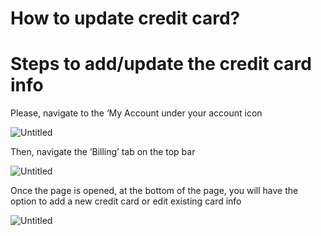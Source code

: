 # How to update credit card?

# Steps to add/update the credit card info

Please, navigate to the ‘My Account under your account icon

![Untitled](../IN%20PROCESS%20Product%20FAQ%20Guides%20a986e24138d14caf8156bfe234b2e8fb/How%20to%20redirect%20the%20form%20to%20different%20URLs%20based%20o%20dada601db63d400698f0dcdc4659ae7b/Untitled.png)

Then, navigate the ‘Billing’ tab on the top bar

![Untitled](../IN%20PROCESS%20Product%20FAQ%20Guides%20a986e24138d14caf8156bfe234b2e8fb/How%20to%20redirect%20the%20form%20to%20different%20URLs%20based%20o%20dada601db63d400698f0dcdc4659ae7b/Untitled%201.png)

 

Once the page is opened, at the bottom of the page, you will have the option to add a new credit card or edit existing card info

![Untitled](../IN%20PROCESS%20Product%20FAQ%20Guides%20a986e24138d14caf8156bfe234b2e8fb/How%20to%20redirect%20the%20form%20to%20different%20URLs%20based%20o%20dada601db63d400698f0dcdc4659ae7b/Untitled%202.png)